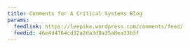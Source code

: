 ```yaml
---
title: Comments for A Critical Systems Blog
params:
  feedlink: https://leepike.wordpress.com/comments/feed/
  feedid: 46e4d4764cd32a2da3d0a35a8ea33b3f
---
```

